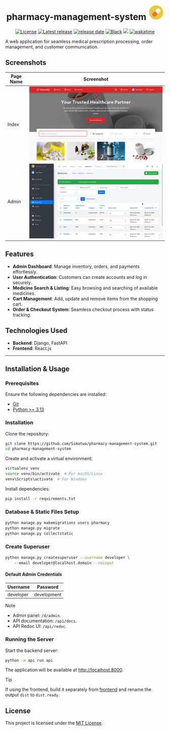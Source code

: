
<h1 align="center">
pharmacy-management-system <img src="files/media/default/favicon.png" width="48px"/>
</h1>

<p align="center">
<a href="LICENSE"><img alt="License" src="https://img.shields.io/static/v1?logo=MIT&color=Blue&message=MIT&label=License"/></a>
<a href="https://github.com/Simatwa/pharmacy-management-system/releases"><img src="https://img.shields.io/github/v/release/Simatwa/pharmacy-management-system?label=Release&logo=github" alt="Latest release"></img></a>
<a href="https://github.com/Simatwa/pharmacy-management-system/releases"><img src="https://img.shields.io/github/release-date/Simatwa/pharmacy-management-system?label=Release date&logo=github" alt="release date"></img></a>
<a href="https://github.com/psf/black"><img alt="Black" src="https://img.shields.io/badge/code%20style-black-000000.svg"/></a>
<a href="https://hits.seeyoufarm.com"><img src="https://hits.seeyoufarm.com/api/count/incr/badge.svg?url=https%3A%2F%2Fgithub.com/Simatwa/pharmacy-management-system"/></a>
<a href="https://wakatime.com/badge/github/Simatwa/pharmacy-management-system"><img src="https://wakatime.com/badge/github/Simatwa/pharmacy-management-system.svg" alt="wakatime"></a>

</p>

A web application for seamless medical prescription processing, order management, and customer communication.

## Screenshots

| Page Name  | Screenshot |
|------------|------------|
| Index      | ![Index](assets/demo/index.png) |
| Admin      | ![Admin](assets/demo/admin.png) |

## Features

- **Admin Dashboard**: Manage inventory, orders, and payments effortlessly.
- **User Authentication**: Customers can create accounts and log in securely.
- **Medicine Search & Listing**: Easy browsing and searching of available medicines.
- **Cart Management**: Add, update and remove items from the shopping cart.
- **Order & Checkout System**: Seamless checkout process with status tracking.

## Technologies Used

- **Backend**: Django, FastAPI
- **Frontend**: React.js

---

## Installation & Usage

### Prerequisites

Ensure the following dependencies are installed:

- [Git](https://git-scm.com/)
- [Python >= 3.13](https://www.python.org/downloads/)

### Installation

Clone the repository:

```sh
git clone https://github.com/Simatwa/pharmacy-management-system.git
cd pharmacy-management-system
```

Create and activate a virtual environment:

```sh
virtualenv venv
source venv/bin/activate  # For macOS/Linux
venv\Scripts\activate  # For Windows
```

Install dependencies:

```sh
pip install -r requirements.txt
```

### Database & Static Files Setup

```sh
python manage.py makemigrations users pharmacy
python manage.py migrate
python manage.py collectstatic
```

### Create Superuser

```sh
python manage.py createsuperuser --username developer \  
    --email developer@localhost.domain --noinput
```

#### Default Admin Credentials

| Username  | Password    |
|-----------|------------|
| developer | development |

> [!NOTE]
> - Admin panel: `/d/admin`.
> - API documentation: `/api/docs`.
> - API Redoc UI: `/api/redoc`.

### Running the Server

Start the backend server:

```sh
python -m api run api
```

The application will be available at [http://localhost:8000](http://localhost:8000).

> [!TIP]
> If using the frontend, build it separately from [frontend](frontend) and rename the output `dist` to `dist.ready`.

## License

This project is licensed under the [MIT License](LICENSE).


